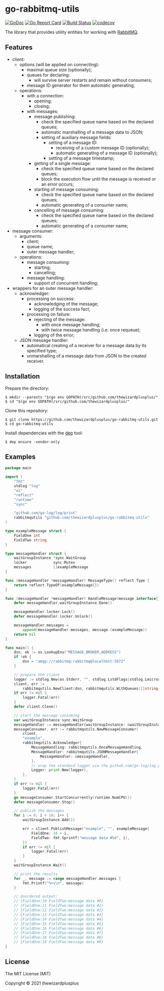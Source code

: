 # go-rabbitmq-utils

[![GoDoc](https://godoc.org/github.com/thewizardplusplus/go-rabbitmq-utils?status.svg)](https://godoc.org/github.com/thewizardplusplus/go-rabbitmq-utils)
[![Go Report Card](https://goreportcard.com/badge/github.com/thewizardplusplus/go-rabbitmq-utils)](https://goreportcard.com/report/github.com/thewizardplusplus/go-rabbitmq-utils)
[![Build Status](https://travis-ci.org/thewizardplusplus/go-rabbitmq-utils.svg?branch=master)](https://travis-ci.org/thewizardplusplus/go-rabbitmq-utils)
[![codecov](https://codecov.io/gh/thewizardplusplus/go-rabbitmq-utils/branch/master/graph/badge.svg)](https://codecov.io/gh/thewizardplusplus/go-rabbitmq-utils)

The library that provides utility entities for working with [RabbitMQ](https://www.rabbitmq.com/).

## Features

- client:
  - options (will be applied on connecting):
    - maximal queue size (optionally);
    - queues for declaring:
      - will survive server restarts and remain without consumers;
    - message ID generator for them automatic generating;
  - operations:
    - with a connection:
      - opening;
      - closing;
    - with messages:
      - message publishing:
        - check the specified queue name based on the declared queues;
        - automatic marshalling of a message data to JSON;
        - setting of auxiliary message fields:
          - setting of a message ID:
            - receiving of a custom message ID (optionally);
            - automatic generating of a message ID (optionally);
          - setting of a message timestamp;
      - getting of a single message:
        - check the specified queue name based on the declared queues;
        - block the execution flow until the message is received or an error occurs;
      - starting of message consuming:
        - check the specified queue name based on the declared queues;
        - automatic generating of a consumer name;
      - cancelling of message consuming:
        - check the specified queue name based on the declared queues;
        - automatic generating of a consumer name;
- message consumer:
  - arguments:
    - client;
    - queue name;
    - outer message handler;
  - operations:
    - message consuming:
      - starting;
      - cancelling;
    - message handling:
      - support of concurrent handling;
- wrappers for an outer message handler:
  - acknowledger:
    - processing on success:
      - acknowledging of the message;
      - logging of the success fact;
    - processing on failure:
      - rejecting of the message:
        - with once message handling;
        - with twice message handling (i.e. once requeue);
      - logging of the error;
  - JSON message handler:
    - automatical creating of a receiver for a message data by its specified type;
    - unmarshalling of a message data from JSON to the created receiver.

## Installation

Prepare the directory:

```
$ mkdir --parents "$(go env GOPATH)/src/github.com/thewizardplusplus/"
$ cd "$(go env GOPATH)/src/github.com/thewizardplusplus/"
```

Clone this repository:

```
$ git clone https://github.com/thewizardplusplus/go-rabbitmq-utils.git
$ cd go-rabbitmq-utils
```

Install dependencies with the [dep](https://golang.github.io/dep/) tool:

```
$ dep ensure -vendor-only
```

## Examples

```go
package main

import (
	"fmt"
	stdlog "log"
	"os"
	"reflect"
	"runtime"
	"sync"

	"github.com/go-log/log/print"
	rabbitmqutils "github.com/thewizardplusplus/go-rabbitmq-utils"
)

type exampleMessage struct {
	FieldOne int
	FieldTwo string
}

type messageHandler struct {
	waitGroupInstance *sync.WaitGroup
	locker            sync.Mutex
	messages          []exampleMessage
}

func (messageHandler *messageHandler) MessageType() reflect.Type {
	return reflect.TypeOf(exampleMessage{})
}

func (messageHandler *messageHandler) HandleMessage(message interface{}) error {
	defer messageHandler.waitGroupInstance.Done()

	messageHandler.locker.Lock()
	defer messageHandler.locker.Unlock()

	messageHandler.messages =
		append(messageHandler.messages, message.(exampleMessage))
	return nil
}

func main() {
	dsn, ok := os.LookupEnv("MESSAGE_BROKER_ADDRESS")
	if !ok {
		dsn = "amqp://rabbitmq:rabbitmq@localhost:5672"
	}

	// prepare the client
	logger := stdlog.New(os.Stderr, "", stdlog.LstdFlags|stdlog.Lmicroseconds)
	client, err :=
		rabbitmqutils.NewClient(dsn, rabbitmqutils.WithQueues([]string{"example"}))
	if err != nil {
		logger.Fatal(err)
	}
	defer client.Close()

	// start the message consuming
	var waitGroupInstance sync.WaitGroup
	messageHandler := messageHandler{waitGroupInstance: &waitGroupInstance}
	messageConsumer, err := rabbitmqutils.NewMessageConsumer(
		client,
		"example",
		rabbitmqutils.Acknowledger{
			MessageHandling: rabbitmqutils.OnceMessageHandling,
			MessageHandler: rabbitmqutils.JSONMessageHandler{
				MessageHandler: &messageHandler,
			},
			// wrap the standard logger via the github.com/go-log/log package
			Logger: print.New(logger),
		},
	)
	if err != nil {
		logger.Fatal(err)
	}
	go messageConsumer.StartConcurrently(runtime.NumCPU())
	defer messageConsumer.Stop()

	// publish the messages
	for i := 0; i < 10; i++ {
		waitGroupInstance.Add(1)

		err = client.PublishMessage("example", "", exampleMessage{
			FieldOne: 10 + i,
			FieldTwo: fmt.Sprintf("message data #%d", i),
		})
		if err != nil {
			logger.Fatal(err)
		}
	}
	waitGroupInstance.Wait()

	// print the results
	for _, message := range messageHandler.messages {
		fmt.Printf("%+v\n", message)
	}

	// Unordered output:
	// {FieldOne:10 FieldTwo:message data #0}
	// {FieldOne:11 FieldTwo:message data #1}
	// {FieldOne:12 FieldTwo:message data #2}
	// {FieldOne:13 FieldTwo:message data #3}
	// {FieldOne:14 FieldTwo:message data #4}
	// {FieldOne:15 FieldTwo:message data #5}
	// {FieldOne:16 FieldTwo:message data #6}
	// {FieldOne:17 FieldTwo:message data #7}
	// {FieldOne:18 FieldTwo:message data #8}
	// {FieldOne:19 FieldTwo:message data #9}
}
```

## License

The MIT License (MIT)

Copyright &copy; 2021 thewizardplusplus
